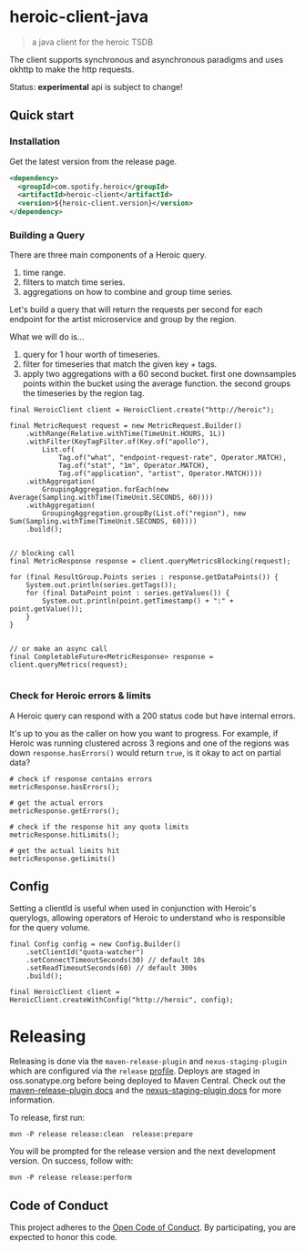 # heroic-client-java

> a java client for the heroic TSDB

The client supports synchronous and asynchronous paradigms and uses okhttp to make the http requests.

Status: **experimental** api is subject to change!

## Quick start


### Installation

Get the latest version from the release page.
```xml
<dependency>
  <groupId>com.spotify.heroic</groupId>
  <artifactId>heroic-client</artifactId>
  <version>${heroic-client.version}</version>
</dependency>
```


### Building a Query

There are three main components of a Heroic query.

1. time range.
1. filters to match time series.
1. aggregations on how to combine and group time series.


Let's build a query that will return the requests per second for each endpoint for the artist microservice and group by the region. 

What we will do is...

1. query for 1 hour worth of timeseries.
1. filter for timeseries that match the given key + tags.
1. apply two aggregations with a 60 second bucket. first one downsamples points within the bucket using the average function. the second groups the timeseries by the region tag.


```
final HeroicClient client = HeroicClient.create("http://heroic");

final MetricRequest request = new MetricRequest.Builder()
    .withRange(Relative.withTime(TimeUnit.HOURS, 1L))
    .withFilter(KeyTagFilter.of(Key.of("apollo"),
        List.of(
            Tag.of("what", "endpoint-request-rate", Operator.MATCH),
            Tag.of("stat", "1m", Operator.MATCH),
            Tag.of("application", "artist", Operator.MATCH))))
    .withAggregation(
        GroupingAggregation.forEach(new Average(Sampling.withTime(TimeUnit.SECONDS, 60))))
    .withAggregation(
        GroupingAggregation.groupBy(List.of("region"), new Sum(Sampling.withTime(TimeUnit.SECONDS, 60))))
    .build();


// blocking call
final MetricResponse response = client.queryMetricsBlocking(request);

for (final ResultGroup.Points series : response.getDataPoints()) {
    System.out.println(series.getTags());
    for (final DataPoint point : series.getValues()) {
        System.out.println(point.getTimestamp() + ":" + point.getValue());
    }
}


// or make an async call
final CompletableFuture<MetricResponse> response = client.queryMetrics(request);


```

### Check for Heroic errors & limits

A Heroic query can respond with a 200 status code but have internal errors.

It's up to you as the caller on how you want to progress. For example, if Heroic was running clustered across 3 regions and one of the regions was down `response.hasErrors()` would return `true`, is it okay to act on partial data? 


```
# check if response contains errors
metricResponse.hasErrors();
    
# get the actual errors
metricResponse.getErrors();
    
# check if the response hit any quota limits
metricResponse.hitLimits();
    
# get the actual limits hit
metricResponse.getLimits()
```


## Config

Setting a clientId is useful when used in conjunction with Heroic's querylogs, allowing operators of Heroic to understand who is responsible for the query volume.

```
final Config config = new Config.Builder()
    .setClientId("quota-watcher") 
    .setConnectTimeoutSeconds(30) // default 10s
    .setReadTimeoutSeconds(60) // default 300s
    .build();

final HeroicClient client = HeroicClient.createWithConfig("http://heroic", config);

```

# Releasing

Releasing is done via the `maven-release-plugin` and `nexus-staging-plugin` which are configured via the
`release` [profile](https://github.com/spotify/semantic-metrics/blob/master/pom.xml#L140). Deploys are staged in oss.sonatype.org before being deployed to Maven Central. Check out the [maven-release-plugin docs](http://maven.apache.org/maven-release/maven-release-plugin/) and the [nexus-staging-plugin docs](https://help.sonatype.com/repomanager2) for more information. 

To release, first run: 

`mvn -P release release:clean  release:prepare`

You will be prompted for the release version and the next development version. On success, follow with:

`mvn -P release release:perform`


## Code of Conduct

This project adheres to the [Open Code of Conduct][code-of-conduct]. By 
participating, you are expected to honor this code.


[code-of-conduct]: https://github.com/spotify/code-of-conduct/blob/master/code-of-conduct.md
